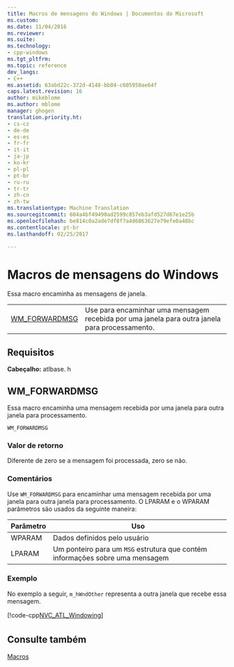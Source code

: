 ```yaml
---
title: Macros de mensagens do Windows | Documentos do Microsoft
ms.custom: 
ms.date: 11/04/2016
ms.reviewer: 
ms.suite: 
ms.technology:
- cpp-windows
ms.tgt_pltfrm: 
ms.topic: reference
dev_langs:
- C++
ms.assetid: 63abd22c-372d-4148-bb04-c605950ae64f
caps.latest.revision: 16
author: mikeblome
ms.author: mblome
manager: ghogen
translation.priority.ht:
- cs-cz
- de-de
- es-es
- fr-fr
- it-it
- ja-jp
- ko-kr
- pl-pl
- pt-br
- ru-ru
- tr-tr
- zh-cn
- zh-tw
ms.translationtype: Machine Translation
ms.sourcegitcommit: 604a4bf49490ad2599c857eb3afd527d67e1e25b
ms.openlocfilehash: be814c0a2ade7df8f7a4d6863627e79efe0a48bc
ms.contentlocale: pt-br
ms.lasthandoff: 02/25/2017

---
```

# <a name="windows-messages-macros"></a>Macros de mensagens do Windows
Essa macro encaminha as mensagens de janela.  
  
|||  
|-|-|  
|[WM_FORWARDMSG](#wm_forwardmsg)|Use para encaminhar uma mensagem recebida por uma janela para outra janela para processamento.|  

## <a name="requirements"></a>Requisitos  
 **Cabeçalho:** atlbase. h 
   
##  <a name="wm_forwardmsg"></a>WM_FORWARDMSG  
 Essa macro encaminha uma mensagem recebida por uma janela para outra janela para processamento.  
  
```
WM_FORWARDMSG
```  
  
### <a name="return-value"></a>Valor de retorno  
 Diferente de zero se a mensagem foi processada, zero se não.  
  
### <a name="remarks"></a>Comentários  
 Use `WM_FORWARDMSG` para encaminhar uma mensagem recebida por uma janela para outra janela para processamento. O LPARAM e o WPARAM parâmetros são usados da seguinte maneira:  
  
|Parâmetro|Uso|  
|---------------|-----------|  
|WPARAM|Dados definidos pelo usuário|  
|LPARAM|Um ponteiro para um `MSG` estrutura que contém informações sobre uma mensagem|  
  
### <a name="example"></a>Exemplo  
 No exemplo a seguir, `m_hWndOther` representa a outra janela que recebe essa mensagem.  
  
 [!code-cpp[NVC_ATL_Windowing&#137;](../../atl/codesnippet/cpp/windows-messages-macros_1.cpp)]  
  
## <a name="see-also"></a>Consulte também  
 [Macros](../../atl/reference/atl-macros.md)

